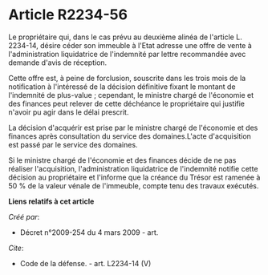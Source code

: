 # Article R2234-56

Le propriétaire qui, dans le cas prévu au deuxième alinéa de l'article L. 2234-14, désire céder son immeuble à l'Etat adresse
une offre de vente à l'administration liquidatrice de l'indemnité par lettre recommandée avec demande d'avis de réception. 

Cette offre est, à peine de forclusion, souscrite dans les trois mois de la notification à l'intéressé de la décision
définitive fixant le montant de l'indemnité de plus-value ; cependant, le ministre chargé de l'économie et des finances peut
relever de cette déchéance le propriétaire qui justifie n'avoir pu agir dans le délai prescrit. 

La décision d'acquérir est prise par le ministre chargé de l'économie et des finances après consultation du service des
domaines.L'acte d'acquisition est passé par le service des domaines. 

Si le ministre chargé de l'économie et des finances décide de ne pas réaliser l'acquisition, l'administration liquidatrice de
l'indemnité notifie cette décision au propriétaire et l'informe que la créance du Trésor est ramenée à 50 % de la valeur
vénale de l'immeuble, compte tenu des travaux exécutés.

**Liens relatifs à cet article**

_Créé par_:

  - Décret n°2009-254 du 4 mars 2009 - art.

_Cite_:

  - Code de la défense. - art. L2234-14 (V)

